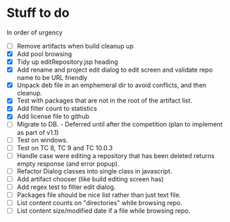 # Stuff to do

In order of urgency

 - [ ] Remove artifacts when build cleanup up
 - [x] Add pool browsing
 - [x] Tidy up editRepository.jsp heading
 - [x] Add rename and project edit dialog to edit screen and validate repo name to be URL friendly
 - [x] Unpack deb file in an emphemeral dir to avoid conflicts, and then cleanup.
 - [x] Test with packages that are not in the root of the artifact list.
 - [x] Add filter count to statistics
 - [x] Add license file to github
 - [ ] Migrate to DB. - Deferred until after the competition (plan to implement as part of v1.1)
 - [ ] Test on windows.
 - [ ] Test on TC 8, TC 9 and TC 10.0.3
 - [ ] Handle case were editing a repository that has been deleted returns empty response (and error popup).
 - [ ] Refactor Dialog classes into single class in javascript.
 - [ ] Add artifact chooser (like build editing screen has)
 - [ ] Add regex test to filter edit dialog.
 - [ ] Packages file should be nice list rather than just text file.
 - [ ] List content counts on "directories" while browsing repo. 
 - [ ] List content size/modified date if a file while browsing repo.